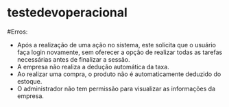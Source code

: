 # testedevoperacional

#Erros:
<br/>
- Após a realização de uma ação no sistema, este solicita que o usuário faça login novamente, sem oferecer a opção de realizar todas as tarefas necessárias antes de finalizar a sessão.
- A empresa não realiza a dedução automática da taxa.
- Ao realizar uma compra, o produto não é automaticamente deduzido do estoque.
- O administrador não tem permissão para visualizar as informações da empresa.